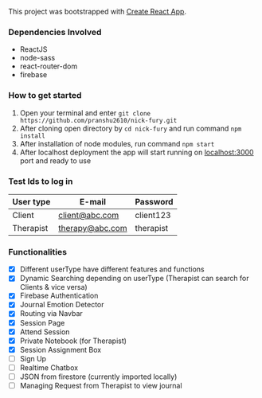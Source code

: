 This project was bootstrapped with [Create React App](https://github.com/facebook/create-react-app).
### Dependencies Involved
* ReactJS
* node-sass
* react-router-dom
* firebase
### How to get started
1. Open your terminal and enter `git clone https://github.com/pranshu2610/nick-fury.git`
2. After cloning open directory by `cd nick-fury` and run command `npm install`
3. After installation of node modules, run command `npm start`
4. After localhost deployment the app will start running on [localhost:3000](localhost:3000) port and ready to use
### Test Ids to log in
User type  | E-mail | Password
------------- | ------------- | -------------
Client   | client@abc.com | client123
Therapist  | therapy@abc.com | therapist
### Functionalities
-[x] Different userType have different features and functions
-[x] Dynamic Searching depending on userType (Therapist can search for Clients & vice versa)
-[x] Firebase Authentication
-[x] Journal Emotion Detector
-[x] Routing via Navbar
-[x] Session Page
-[x] Attend Session
-[x] Private Notebook (for Therapist)
-[x] Session Assignment Box
-[ ] Sign Up
-[ ] Realtime Chatbox
-[ ] JSON from firestore (currently imported locally)
-[ ] Managing Request from Therapist to view journal
